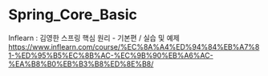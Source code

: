 # Spring_Core_Basic
Inflearn : 김영한 스프링 핵심 원리 - 기본편 / 실습 및 예제
https://www.inflearn.com/course/%EC%8A%A4%ED%94%84%EB%A7%81-%ED%95%B5%EC%8B%AC-%EC%9B%90%EB%A6%AC-%EA%B8%B0%EB%B3%B8%ED%8E%B8/
